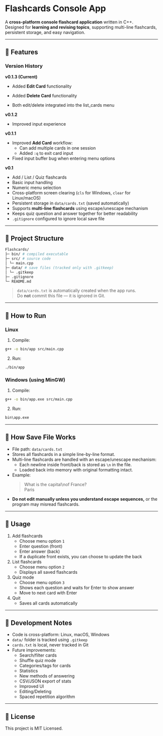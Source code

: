 # Flashcards Console App

A **cross-platform console flashcard application** written in C++.  
Designed for **learning and revising topics**, supporting multi-line flashcards, persistent storage, and easy navigation.

---

## 🔹 Features

### Version History
**v0.1.3 (Current)**
- Added **Edit Card** functionality

- Added **Delete Card** functionality

- Both edit/delete integrated into the list_cards menu

**v0.1.2**
- Improved input experience

**v0.1.1**
- Improved **Add Card** workflow:
    - Can add multiple cards in one session
    - Added `:q` to exit card input
- Fixed input buffer bug when entering menu options

**v0.1**
- Add / List / Quiz flashcards
- Basic input handling
- Numeric menu selection
- Cross-platform screen clearing (`cls` for Windows, `clear` for Linux/macOS)
- Persistent storage in `data/cards.txt` (saved automatically)
- Supports **multi-line flashcards** using escape/unescape mechanism
- Keeps quiz question and answer together for better readability
- `.gitignore` configured to ignore local save file

---

## 🔹 Project Structure

```bash
Flashcards/
├─ bin/ # compiled executable
├─ src/ # source code
│ └─ main.cpp
├─ data/ # save files (tracked only with .gitkeep)
│ └─ .gitkeep
├─ .gitignore
└─ README.md
```

> `data/cards.txt` is automatically created when the app runs.  
> Do **not** commit this file — it is ignored in Git.

---

## 🔹 How to Run

### Linux

1. Compile:
```bash
g++ -o bin/app src/main.cpp
```
2. Run:
```bash
./bin/app
```

### Windows (using MinGW)

1. Compile:
```bash
g++ -o bin/app.exe src/main.cpp
```
2. Run:
```bash
bin\app.exe
```

---

## 🔹 How Save File Works
- File path: `data/cards.txt`
- Stores all flashcards in a simple line-by-line format.
- Multi-line flashcards are handled with an escape/unescape mechanism:
    - Each newline inside front/back is stored as `\n` in the file.
    - Loaded back into memory with original formatting intact.
- Example:
    > What is the capital\nof France?<br>
    > Paris
- **Do not edit manually unless you understand escape sequences,** or the program may misread flashcards.

---

## 🔹 Usage
1. Add flashcards
    - Choose menu option `1`
    - Enter question (front)
    - Enter answer (back)
    - If a duplicate front exists, you can choose to update the back
2. List flashcards
    - Choose menu option `2`
    - Displays all saved flashcards
3. Quiz mode
    - Choose menu option `3`
    - Shows each question and waits for Enter to show answer
    - Move to next card with Enter
4. Quit
    - Saves all cards automatically

---

## 🔹 Development Notes
- Code is cross-platform: Linux, macOS, Windows
- `data/` folder is tracked using `.gitkeep`
- `cards.txt` is local, never tracked in Git
- Future improvements:
    - Search/filter cards
    - Shuffle quiz mode
    - Categories/tags for cards
    - Statistics
    - New methods of answering
    - CSV/JSON export of stats
    - Improved UI
    - Editing/Deleting
    - Spaced repetition algorithm

---

## 🔹 License
This project is MIT Licensed.